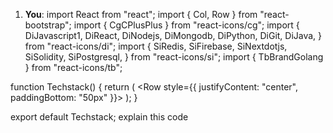 1. **You**: import React from "react";
import { Col, Row } from "react-bootstrap";
import { CgCPlusPlus } from "react-icons/cg";
import {
  DiJavascript1,
  DiReact,
  DiNodejs,
  DiMongodb,
  DiPython,
  DiGit,
  DiJava,
} from "react-icons/di";
import {
  SiRedis,
  SiFirebase,
  SiNextdotjs,
  SiSolidity,
  SiPostgresql,
} from "react-icons/si";
import { TbBrandGolang } from "react-icons/tb";

function Techstack() {
  return (
    <Row style={{ justifyContent: "center", paddingBottom: "50px" }}>
      <Col xs={4} md={2} className="tech-icons">
        <CgCPlusPlus />
      </Col>
      <Col xs={4} md={2} className="tech-icons">
        <DiJavascript1 />
      </Col>
      <Col xs={4} md={2} className="tech-icons">
        <TbBrandGolang />
      </Col>
      <Col xs={4} md={2} className="tech-icons">
        <DiNodejs />
      </Col>
      <Col xs={4} md={2} className="tech-icons">
        <DiReact />
      </Col>
      <Col xs={4} md={2} className="tech-icons">
        <SiSolidity />
      </Col>
      <Col xs={4} md={2} className="tech-icons">
        <DiMongodb />
      </Col>
      <Col xs={4} md={2} className="tech-icons">
        <SiNextdotjs />
      </Col>
      <Col xs={4} md={2} className="tech-icons">
        <DiGit />
      </Col>
      <Col xs={4} md={2} className="tech-icons">
        <SiFirebase />
      </Col>
      <Col xs={4} md={2} className="tech-icons">
        <SiRedis />
      </Col>
      <Col xs={4} md={2} className="tech-icons">
        <SiPostgresql />
      </Col>
      <Col xs={4} md={2} className="tech-icons">
        <DiPython />
      </Col>
      <Col xs={4} md={2} className="tech-icons">
        <DiJava />
      </Col>
    </Row>
  );
}

export default Techstack;
explain this code 